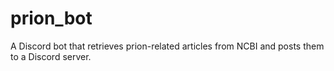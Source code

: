 # prion_bot
A Discord bot that retrieves prion-related articles from NCBI and posts them to a Discord server.
